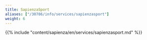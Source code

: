 ```yaml
---
title: SapienzaSport
aliases: ["/30786/info/services/sapienzasport"]
weight: 6
---
```


{{% include "content/sapienza/en/services/sapienzasport.md" %}}